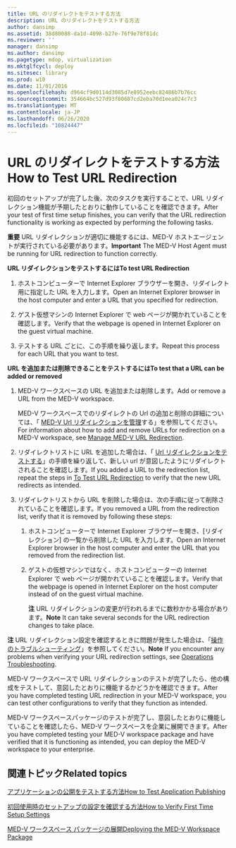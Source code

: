 ```yaml
---
title: URL のリダイレクトをテストする方法
description: URL のリダイレクトをテストする方法
author: dansimp
ms.assetid: 38d80088-da1d-4098-b27e-76f9e78f81dc
ms.reviewer: ''
manager: dansimp
ms.author: dansimp
ms.pagetype: mdop, virtualization
ms.mktglfcycl: deploy
ms.sitesec: library
ms.prod: w10
ms.date: 11/01/2016
ms.openlocfilehash: d964cf9d0114d3085d7e8952eebc82486b7b76cc
ms.sourcegitcommit: 354664bc527d93f80687cd2eba70d1eea024c7c3
ms.translationtype: MT
ms.contentlocale: ja-JP
ms.lasthandoff: 06/26/2020
ms.locfileid: "10824447"
---
```

# <span data-ttu-id="1afe0-103">URL のリダイレクトをテストする方法</span><span class="sxs-lookup"><span data-stu-id="1afe0-103">How to Test URL Redirection</span></span>


<span data-ttu-id="1afe0-104">初回のセットアップが完了した後、次のタスクを実行することで、URL リダイレクション機能が予期したとおりに動作していることを確認できます。</span><span class="sxs-lookup"><span data-stu-id="1afe0-104">After your test of first time setup finishes, you can verify that the URL redirection functionality is working as expected by performing the following tasks.</span></span>

<span data-ttu-id="1afe0-105">**重要** URL リダイレクションが適切に機能するには、MED-V ホストエージェントが実行されている必要があります。</span><span class="sxs-lookup"><span data-stu-id="1afe0-105">**Important** The MED-V Host Agent must be running for URL redirection to function correctly.</span></span>

<a href="" id="bkmk-urlredir"></a>**<span data-ttu-id="1afe0-106">URL リダイレクションをテストするには</span><span class="sxs-lookup"><span data-stu-id="1afe0-106">To test URL Redirection</span></span>**

1.  <span data-ttu-id="1afe0-107">ホストコンピューターで Internet Explorer ブラウザーを開き、リダイレクト用に指定した URL を入力します。</span><span class="sxs-lookup"><span data-stu-id="1afe0-107">Open an Internet Explorer browser in the host computer and enter a URL that you specified for redirection.</span></span>

2.  <span data-ttu-id="1afe0-108">ゲスト仮想マシンの Internet Explorer で web ページが開かれていることを確認します。</span><span class="sxs-lookup"><span data-stu-id="1afe0-108">Verify that the webpage is opened in Internet Explorer on the guest virtual machine.</span></span>

3.  <span data-ttu-id="1afe0-109">テストする URL ごとに、この手順を繰り返します。</span><span class="sxs-lookup"><span data-stu-id="1afe0-109">Repeat this process for each URL that you want to test.</span></span>

**<span data-ttu-id="1afe0-110">URL を追加または削除できることをテストするには</span><span class="sxs-lookup"><span data-stu-id="1afe0-110">To test that a URL can be added or removed</span></span>**

1.  <span data-ttu-id="1afe0-111">MED-V ワークスペースの URL を追加または削除します。</span><span class="sxs-lookup"><span data-stu-id="1afe0-111">Add or remove a URL from the MED-V workspace.</span></span>

    <span data-ttu-id="1afe0-112">MED-V ワークスペースでのリダイレクトの Url の追加と削除の詳細については、「 [MED-V Url リダイレクションを管理](manage-med-v-url-redirection.md)する」を参照してください。</span><span class="sxs-lookup"><span data-stu-id="1afe0-112">For information about how to add and remove URLs for redirection on a MED-V workspace, see [Manage MED-V URL Redirection](manage-med-v-url-redirection.md).</span></span>

2.  <span data-ttu-id="1afe0-113">リダイレクトリストに URL を追加した場合は、「 [Url リダイレクションをテストする](#bkmk-urlredir)」の手順を繰り返して、新しい url が意図したようにリダイレクトされることを確認します。</span><span class="sxs-lookup"><span data-stu-id="1afe0-113">If you added a URL to the redirection list, repeat the steps in [To Test URL Redirection](#bkmk-urlredir) to verify that the new URL redirects as intended.</span></span>

3.  <span data-ttu-id="1afe0-114">リダイレクトリストから URL を削除した場合は、次の手順に従って削除されていることを確認します。</span><span class="sxs-lookup"><span data-stu-id="1afe0-114">If you removed a URL from the redirection list, verify that it is removed by following these steps:</span></span>

    1.  <span data-ttu-id="1afe0-115">ホストコンピューターで Internet Explorer ブラウザーを開き、[リダイレクション] の一覧から削除した URL を入力します。</span><span class="sxs-lookup"><span data-stu-id="1afe0-115">Open an Internet Explorer browser in the host computer and enter the URL that you removed from the redirection list.</span></span>

    2.  <span data-ttu-id="1afe0-116">ゲストの仮想マシンではなく、ホストコンピューターの Internet Explorer で web ページが開かれていることを確認します。</span><span class="sxs-lookup"><span data-stu-id="1afe0-116">Verify that the webpage is opened in Internet Explorer on the host computer instead of on the guest virtual machine.</span></span>

        <span data-ttu-id="1afe0-117">**注** URL リダイレクションの変更が行われるまでに数秒かかる場合があります。</span><span class="sxs-lookup"><span data-stu-id="1afe0-117">**Note** It can take several seconds for the URL redirection changes to take place.</span></span>

<span data-ttu-id="1afe0-118">**注** URL リダイレクション設定を確認するときに問題が発生した場合は、「[操作のトラブルシューティング](operations-troubleshooting-medv2.md)」を参照してください。</span><span class="sxs-lookup"><span data-stu-id="1afe0-118">**Note** If you encounter any problems when verifying your URL redirection settings, see [Operations Troubleshooting](operations-troubleshooting-medv2.md).</span></span>

<span data-ttu-id="1afe0-119">MED-V ワークスペースで URL リダイレクションのテストが完了したら、他の構成をテストして、意図したとおりに機能するかどうかを確認できます。</span><span class="sxs-lookup"><span data-stu-id="1afe0-119">After you have completed testing URL redirection in your MED-V workspace, you can test other configurations to verify that they function as intended.</span></span>

<span data-ttu-id="1afe0-120">MED-V ワークスペースパッケージのテストが完了し、意図したとおりに機能していることを確認したら、MED-V ワークスペースを企業に展開できます。</span><span class="sxs-lookup"><span data-stu-id="1afe0-120">After you have completed testing your MED-V workspace package and have verified that it is functioning as intended, you can deploy the MED-V workspace to your enterprise.</span></span>

## <span data-ttu-id="1afe0-121">関連トピック</span><span class="sxs-lookup"><span data-stu-id="1afe0-121">Related topics</span></span>

[<span data-ttu-id="1afe0-122">アプリケーションの公開をテストする方法</span><span class="sxs-lookup"><span data-stu-id="1afe0-122">How to Test Application Publishing</span></span>](how-to-test-application-publishing.md)

[<span data-ttu-id="1afe0-123">初回使用時のセットアップの設定を確認する方法</span><span class="sxs-lookup"><span data-stu-id="1afe0-123">How to Verify First Time Setup Settings</span></span>](how-to-verify-first-time-setup-settings.md)

[<span data-ttu-id="1afe0-124">MED-V ワークスペース パッケージの展開</span><span class="sxs-lookup"><span data-stu-id="1afe0-124">Deploying the MED-V Workspace Package</span></span>](deploying-the-med-v-workspace-package.md)

 

 





